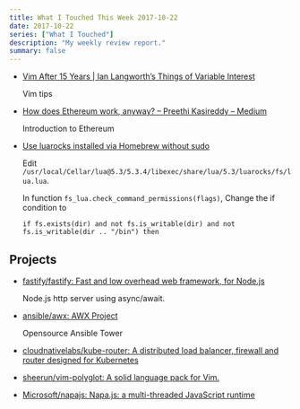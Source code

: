 ```yaml
---
title: What I Touched This Week 2017-10-22
date: 2017-10-22
series: ["What I Touched"]
description: "My weekly review report."
summary: false
---
```


- [Vim After 15 Years | Ian Langworth’s Things of Variable Interest](https://statico.github.io/vim3.html)

    Vim tips

- [How does Ethereum work, anyway? – Preethi Kasireddy – Medium](https://medium.com/@preethikasireddy/how-does-ethereum-work-anyway-22d1df506369)

    Introduction to Ethereum

- [Use luarocks installed via Homebrew without sudo](https://gist.github.com/doitian/8152980b4552e52f683fb6f84472d6ac)

    Edit `/usr/local/Cellar/lua@5.3/5.3.4/libexec/share/lua/5.3/luarocks/fs/lua.lua`.

    In function `fs_lua.check_command_permissions(flags)`, Change the if condition to

    ```
    if fs.exists(dir) and not fs.is_writable(dir) and not fs.is_writable(dir .. "/bin") then
    ```

## Projects 

- [fastify/fastify: Fast and low overhead web framework, for Node.js](https://github.com/fastify/fastify)

    Node.js http server using async/await.

- [ansible/awx: AWX Project](https://github.com/ansible/awx)

    Opensource Ansible Tower

- [cloudnativelabs/kube-router: A distributed load balancer, firewall and router designed for Kubernetes](https://github.com/cloudnativelabs/kube-router)

- [sheerun/vim-polyglot: A solid language pack for Vim.](https://github.com/sheerun/vim-polyglot)

- [Microsoft/napajs: Napa.js: a multi-threaded JavaScript runtime](https://github.com/Microsoft/napajs)
